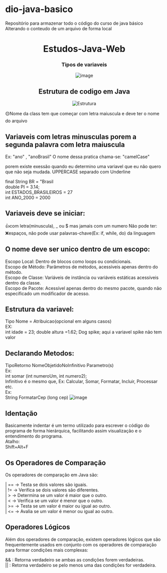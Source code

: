# dio-java-basico
Repositório para armazenar todo o código do curso de java básico
Alterando o conteudo de um arquivo de forma local
<div align="center">
  
# Estudos-Java-Web

### Tipos de variaveis
![image](https://github.com/user-attachments/assets/38463863-8ac8-4bac-9ac5-713e12b3e066)
  
## Estrutura de codigo em Java

![Estrutura](https://arquivo.devmedia.com.br/artigos/Thiago_Varallo/Metodos_Java/Metodos_Java1.jpg)

</div>

<div>

🟡Nome da class tem que começar com letra maiuscula e deve ter o nome do arquivo

## Variaveis com letras minusculas porem a segunda palavra com letra maiuscula 
 Ex: "ano" , "anoBrasil"
 O nome dessa pratica chama-se: "camelCase"

porem existe exessão quando eu determino uma variavel 
que eu não quero que não seja mudada.
UPPERCASE separado com Underline

final String BR = "Brasil<br>
double PI = 3.14;<br>
int ESTADOS_BRASILEIROS = 27<br>
int ANO_2000 = 2000<br>


## Variaveis deve se iniciar: 
👍com letra(minuscula), _ ou $ mas 
jamais com um numero
Não pode ter:
❌espaços, não pode usar 
palavras-chave(Ex: if, while, do) da linguagem

## O nome deve ser unico dentro de um escopo:
Escopo Local: Dentro de blocos como loops ou condicionais.<br>
Escopo de Método: Parâmetros de métodos, acessíveis apenas dentro do método.<br>
Escopo de Classe: Variáveis de instância ou variáveis estáticas acessíveis dentro da classe.<br>
Escopo de Pacote: Acessível apenas dentro do mesmo pacote, quando não especificado um modificador de acesso.

## Estrutura da variavel:
Tipo Nome = Atribuicao(opcional em alguns casos)
<br>
EX:<br>
int idade = 23;
double altura =1.62;
Dog spike; aqui a variavel spike não tem valor

## Declarando Metodos:
TipoRetorno NomeObjetidoNoInfinitivo Parametro(s)
<br>
Ex:<br>
int somar (int numeroUm, int numero2);
<br>
Infinitivo é o mesmo que, Ex:
Calcular, Somar, Formatar, Incluir, Processar etc.
<br>
Ex:<br>
String FormatarCep (long cep)
![image](![print_nome](https://github.com/user-attachments/assets/ea390c5c-7043-4cc7-8ea4-75ea961507ca)
)

## Identação

Basicamente indentar é um termo utilizado para escrever o código do programa de forma hierárquica, facilitando assim visualização e o entendimento do programa.
<br>
Atalho:<br>
Shift+Alt+F 

## Os Operadores de Comparação
Os operadores de comparação em Java são:<br>

| == → Testa se dois valores são iguais.<br>
| != → Verifica se dois valores são diferentes.<br>
| > → Determina se um valor é maior que o outro.<br>
| < → Verifica se um valor é menor que o outro.<br>
| >= → Testa se um valor é maior ou igual ao outro.<br>
| <= → Avalia se um valor é menor ou igual ao outro.<br>

## Operadores Lógicos
Além dos operadores de comparação, existem operadores lógicos que são frequentemente usados em conjunto com os operadores de comparação para formar condições mais complexas:<br>

&& : Retorna verdadeiro se ambas as condições forem verdadeiras.<br>
|| : Retorna verdadeiro se pelo menos uma das condições for verdadeira.<br>

</div>

